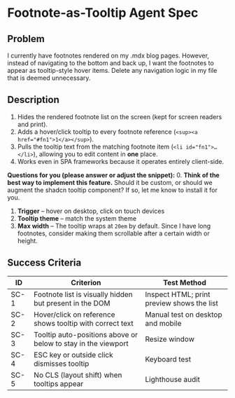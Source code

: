 # Footnote-as-Tooltip Agent Spec

## Problem
I currently have footnotes rendered on my .mdx blog pages. However, instead of navigating to the bottom and back up, I want the footnotes to appear as tooltip-style hover items. Delete any navigation logic in my file that is deemed unnecessary.

## Description
1. Hides the rendered footnote list on the screen (kept for screen readers and print).
2. Adds a hover/click tooltip to every footnote reference (`<sup><a href="#fn1">1</a></sup>`).
3. Pulls the tooltip text from the matching footnote item (`<li id="fn1">…</li>`), allowing you to edit content in **one** place.
4. Works even in SPA frameworks because it operates entirely client-side.

**Questions for you (please answer or adjust the snippet):**
0. **Think of the best way to implement this feature.** Should it be custom, or should we augment the shadcn tooltip component? If so, let me know to install it for you.
1. **Trigger** – hover on desktop, click on touch devices
2. **Tooltip theme** – match the system theme
3. **Max width** – The tooltip wraps at `20em` by default. Since I have long footnotes, consider making them scrollable after a certain width or height.

## Success Criteria

| ID | Criterion | Test Method |
|---|---|---|
| SC-1 | Footnote list is visually hidden but present in the DOM | Inspect HTML; print preview shows the list |
| SC-2 | Hover/click on reference shows tooltip with correct text | Manual test on desktop and mobile |
| SC-3 | Tooltip auto-positions above or below to stay in the viewport | Resize window |
| SC-4 | ESC key or outside click dismisses tooltip | Keyboard test |
| SC-5 | No CLS (layout shift) when tooltips appear | Lighthouse audit |
